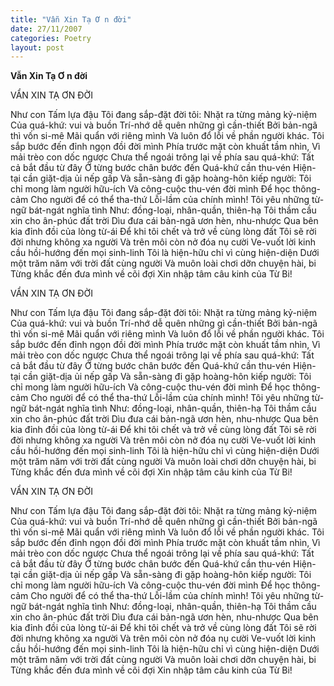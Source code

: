 ```yaml
---
title: "Vẫn Xin Tạ Ơ n đời"
date: 27/11/2007
categories: Poetry
layout: post
---
```


**Vẫn Xin Tạ Ơ n đời**

VẨN XIN TẠ ƠN ĐỜI

Như con Tấm lựa đậu
Tôi đang sắp-đặt đời tôi:
Nhặt ra từng mảng kỷ-niệm
Của quá-khứ: vui và buồn
Trí-nhớ dễ quên những gì cần-thiết
Bởi bản-ngã thì vốn si-mê
Mãi quẩn với riêng mình
Và luôn đổ lỗi về phần người khác.
Tôi sắp bước đến đỉnh ngọn đồi đời mình
Phía trước mặt còn khuất tầm nhìn,
Vì mải trèo con dốc ngược
Chưa thể ngoái trông lại về phía sau quá-khứ:
Tất cả bắt đầu từ đây
Ở từng bước chân bước đến
Quá-khứ cần thu-vén
Hiện-tại cần giặt-dịa ủi nếp gấp
Và sẵn-sàng đi gặp hoàng-hôn kiếp người:
Tôi chỉ mong làm người hữu-ích
Và công-cuộc thu-vén đời mình
Để học thông-cảm
Cho người để có thể tha-thứ
Lỗi-lầm của chính mình!
Tôi yêu những từ-ngữ bát-ngát nghĩa tình
Như:  đồng-loại, nhân-quần, thiên-hạ
Tôi thầm cầu xin cho ân-phúc đất trời
Dìu đưa cái bản-ngã ươn hèn, nhu-nhược
Qua bên kia đỉnh đồi của lòng từ-ái
Để khi tôi chết và trở về cùng lòng đất
Tôi sẽ rời đời nhưng không xa người
Và trên môi còn nở đóa nụ cười
Ve-vuốt lời kinh cầu hồi-hướng đến mọi sinh-linh
Tôi là hiện-hữu chỉ vì cùng hiện-diện
Dưới một trăm năm với trời đất cùng người
Và muôn loài chơi dỡn chuyện hài, bi
Từng khắc đến đưa mình về cõi đợi
Xin nhập tâm câu kinh của Từ Bi!

VẨN XIN TẠ ƠN ĐỜI

Như con Tấm lựa đậu
Tôi đang sắp-đặt đời tôi:
Nhặt ra từng mảng kỷ-niệm
Của quá-khứ: vui và buồn
Trí-nhớ dễ quên những gì cần-thiết
Bởi bản-ngã thì vốn si-mê
Mãi quẩn với riêng mình
Và luôn đổ lỗi về phần người khác.
Tôi sắp bước đến đỉnh ngọn đồi đời mình
Phía trước mặt còn khuất tầm nhìn,
Vì mải trèo con dốc ngược
Chưa thể ngoái trông lại về phía sau quá-khứ:
Tất cả bắt đầu từ đây
Ở từng bước chân bước đến
Quá-khứ cần thu-vén
Hiện-tại cần giặt-dịa ủi nếp gấp
Và sẵn-sàng đi gặp hoàng-hôn kiếp người:
Tôi chỉ mong làm người hữu-ích
Và công-cuộc thu-vén đời mình
Để học thông-cảm
Cho người để có thể tha-thứ
Lỗi-lầm của chính mình!
Tôi yêu những từ-ngữ bát-ngát nghĩa tình
Như:  đồng-loại, nhân-quần, thiên-hạ
Tôi thầm cầu xin cho ân-phúc đất trời
Dìu đưa cái bản-ngã ươn hèn, nhu-nhược
Qua bên kia đỉnh đồi của lòng từ-ái
Để khi tôi chết và trở về cùng lòng đất
Tôi sẽ rời đời nhưng không xa người
Và trên môi còn nở đóa nụ cười
Ve-vuốt lời kinh cầu hồi-hướng đến mọi sinh-linh
Tôi là hiện-hữu chỉ vì cùng hiện-diện
Dưới một trăm năm với trời đất cùng người
Và muôn loài chơi dỡn chuyện hài, bi
Từng khắc đến đưa mình về cõi đợi
Xin nhập tâm câu kinh của Từ Bi!

VẨN XIN TẠ ƠN ĐỜI

Như con Tấm lựa đậu
Tôi đang sắp-đặt đời tôi:
Nhặt ra từng mảng kỷ-niệm
Của quá-khứ: vui và buồn
Trí-nhớ dễ quên những gì cần-thiết
Bởi bản-ngã thì vốn si-mê
Mãi quẩn với riêng mình
Và luôn đổ lỗi về phần người khác.
Tôi sắp bước đến đỉnh ngọn đồi đời mình
Phía trước mặt còn khuất tầm nhìn,
Vì mải trèo con dốc ngược
Chưa thể ngoái trông lại về phía sau quá-khứ:
Tất cả bắt đầu từ đây
Ở từng bước chân bước đến
Quá-khứ cần thu-vén
Hiện-tại cần giặt-dịa ủi nếp gấp
Và sẵn-sàng đi gặp hoàng-hôn kiếp người:
Tôi chỉ mong làm người hữu-ích
Và công-cuộc thu-vén đời mình
Để học thông-cảm
Cho người để có thể tha-thứ
Lỗi-lầm của chính mình!
Tôi yêu những từ-ngữ bát-ngát nghĩa tình
Như:  đồng-loại, nhân-quần, thiên-hạ
Tôi thầm cầu xin cho ân-phúc đất trời
Dìu đưa cái bản-ngã ươn hèn, nhu-nhược
Qua bên kia đỉnh đồi của lòng từ-ái
Để khi tôi chết và trở về cùng lòng đất
Tôi sẽ rời đời nhưng không xa người
Và trên môi còn nở đóa nụ cười
Ve-vuốt lời kinh cầu hồi-hướng đến mọi sinh-linh
Tôi là hiện-hữu chỉ vì cùng hiện-diện
Dưới một trăm năm với trời đất cùng người
Và muôn loài chơi dỡn chuyện hài, bi
Từng khắc đến đưa mình về cõi đợi
Xin nhập tâm câu kinh của Từ Bi!
